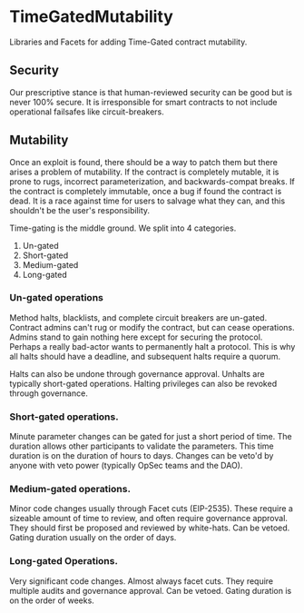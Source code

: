 # TimeGatedMutability
Libraries and Facets for adding Time-Gated contract mutability.

## Security
Our prescriptive stance is that human-reviewed security can be good but is never 100% secure.
It is irresponsible for smart contracts to not include operational failsafes like circuit-breakers.

## Mutability
Once an exploit is found, there should be a way to patch them but there arises a problem of mutability. 
If the contract is completely mutable, it is prone to rugs, incorrect parameterization, and backwards-compat breaks.
If the contract is completely immutable, once a bug if found the contract is dead. It is a race against time for users
to salvage what they can, and this shouldn't be the user's responsibility.

Time-gating is the middle ground. We split into 4 categories.
1. Un-gated
2. Short-gated
3. Medium-gated
4. Long-gated

### Un-gated operations
Method halts, blacklists, and complete circuit breakers are un-gated. Contract admins can't rug or modify
the contract, but can cease operations. Admins stand to gain nothing here except for securing the protocol. Perhaps a really bad-actor 
wants to permanently halt a protocol. This is why all halts should have a deadline, and subsequent halts require a quorum.

Halts can also be undone through governance approval. Unhalts are typically short-gated operations. Halting privileges can also be revoked through governance.

### Short-gated operations.
Minute parameter changes can be gated for just a short period of time. The duration allows other participants to validate the parameters.
This time duration is on the duration of hours to days. Changes can be veto'd by anyone with veto power (typically OpSec teams and the DAO). 

### Medium-gated operations.
Minor code changes usually through Facet cuts (EIP-2535). These require a sizeable amount of time to review, and often require governance approval.
They should first be proposed and reviewed by white-hats. Can be vetoed. Gating duration usually on the order of days.

### Long-gated Operations.
Very significant code changes. Almost always facet cuts. They require multiple audits and governance approval. Can be vetoed.
Gating duration is on the order of weeks.


